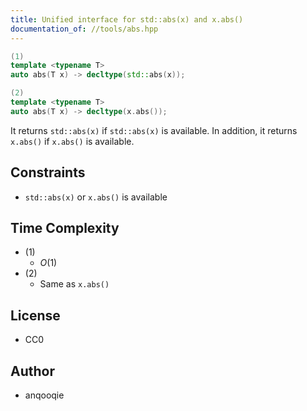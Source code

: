 ```yaml
---
title: Unified interface for std::abs(x) and x.abs()
documentation_of: //tools/abs.hpp
---
```


```cpp
(1)
template <typename T>
auto abs(T x) -> decltype(std::abs(x));

(2)
template <typename T>
auto abs(T x) -> decltype(x.abs());
```

It returns `std::abs(x)` if `std::abs(x)` is available.
In addition, it returns `x.abs()` if `x.abs()` is available.

## Constraints
- `std::abs(x)` or `x.abs()` is available

## Time Complexity
- (1)
    - $O(1)$
- (2)
    - Same as `x.abs()`

## License
- CC0

## Author
- anqooqie
